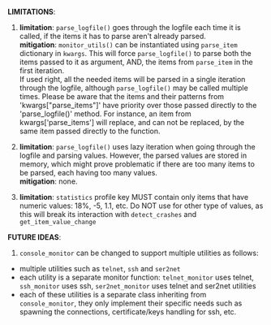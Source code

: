 **LIMITATIONS**:
1. **limitation**: `parse_logfile()` goes through the logfile each time it is called, if the items it has to parse aren't already parsed.<br />
   **mitigation**: `monitor_utils()` can be instantiated using `parse_item` dictionary in `kwargs`. This will force
   `parse_logfile()` to parse both the items passed to it as argument, AND, the items from `parse_item` in the first iteration.<br />
   If used right, all the needed items will be parsed in a single iteration through the logfile, although `parse_logfile()` may be called multiple times. Please be aware that the items and their patterns from 'kwargs["parse_items"]' have priority over those passed
   directly to the 'parse_logfile()' method. For instance, an item from kwargs['parse_items'] will replace, and can not be replaced, by the same item passed directly to the function.

2. **limitation**: `parse_logfile()` uses lazy iteration when going through the logfile and parsing values. However, the parsed values are stored in memory, which might prove problematic if there are too many items to be parsed, each having too many values.<br />
   **mitigation**: none.

3. **limitation**: `statistics` profile key MUST contain only items that have numeric values: 18%, -5, 1.1, etc. Do NOT use for other type of values, as this will break its interaction with
                    `detect_crashes` and `get_item_value_change`

  
**FUTURE IDEAS**:
1. `console_monitor` can be changed to support multiple utilities as follows:
 - multiple utilities such as `telnet`, `ssh` and `ser2net`
 - each utility is a separate monitor function: `telnet_monitor` uses telnet, `ssh_monitor` uses ssh,
   `ser2net_monitor` uses telnet and ser2net utilities
 - each of these utilities is a separate class inheriting from `console_monitor`, they only implement their
   specific needs such as spawning the connections, certificate/keys handling for ssh, etc.   
